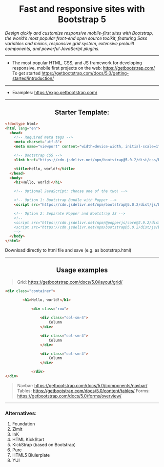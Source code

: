 <h1 align="center"> Fast and responsive sites with <br> Bootstrap 5 </h1>

*Design qickly and customize responsive mobile-first sites with Bootstrap, the world’s most popular front-end open source toolkit, featuring Sass variables and mixins, responsive grid system, extensive prebuilt components, and powerful JavaScript plugins.*

___

- The most popular HTML, CSS, and JS framework for developing responsive, mobile first projects on the web:
https://getbootstrap.com/
To get started https://getbootstrap.com/docs/5.0/getting-started/introduction/
___

- Examples: https://expo.getbootstrap.com/
___

<h2 align="center">Starter Template:</h2>

```html
<!doctype html>
<html lang="en">
  <head>
    <!-- Required meta tags -->
    <meta charset="utf-8">
    <meta name="viewport" content="width=device-width, initial-scale=1">

    <!-- Bootstrap CSS -->
    <link href="https://cdn.jsdelivr.net/npm/bootstrap@5.0.2/dist/css/bootstrap.min.css" rel="stylesheet" integrity="sha384-EVSTQN3/azprG1Anm3QDgpJLIm9Nao0Yz1ztcQTwFspd3yD65VohhpuuCOmLASjC" crossorigin="anonymous">

    <title>Hello, world!</title>
  </head>
  <body>
    <h1>Hello, world!</h1>

    <!-- Optional JavaScript; choose one of the two! -->

    <!-- Option 1: Bootstrap Bundle with Popper -->
    <script src="https://cdn.jsdelivr.net/npm/bootstrap@5.0.2/dist/js/bootstrap.bundle.min.js" integrity="sha384-MrcW6ZMFYlzcLA8Nl+NtUVF0sA7MsXsP1UyJoMp4YLEuNSfAP+JcXn/tWtIaxVXM" crossorigin="anonymous"></script>

    <!-- Option 2: Separate Popper and Bootstrap JS -->
    <!--
    <script src="https://cdn.jsdelivr.net/npm/@popperjs/core@2.9.2/dist/umd/popper.min.js" integrity="sha384-IQsoLXl5PILFhosVNubq5LC7Qb9DXgDA9i+tQ8Zj3iwWAwPtgFTxbJ8NT4GN1R8p" crossorigin="anonymous"></script>
    <script src="https://cdn.jsdelivr.net/npm/bootstrap@5.0.2/dist/js/bootstrap.min.js" integrity="sha384-cVKIPhGWiC2Al4u+LWgxfKTRIcfu0JTxR+EQDz/bgldoEyl4H0zUF0QKbrJ0EcQF" crossorigin="anonymous"></script>
    -->
  </body>
</html>
```

Download directly to html file and save (e.g. as bootstrap.html)
___

<h2 align="center"> Usage examples </h2>

> Grid: https://getbootstrap.com/docs/5.0/layout/grid/

```html
<div class="container">

        <h1>Hello, world!</h1>
   
            <div class="row">

                <div class="col-sm-4">
                    Column
                </div>

                <div class="col-sm-4">
                    Column
                </div>

                <div class="col-sm-4">
                    Column
                </div>

            </div>
</div>
```
>Navbar: https://getbootstrap.com/docs/5.0/components/navbar/
>Tables: https://getbootstrap.com/docs/5.0/content/tables/
>Forms: https://getbootstrap.com/docs/5.0/forms/overview/
___

### Alternatives:
1. Foundation 
2. Zimit 
3. InK 
4. HTML KickStart 
5. KickStrap (based on Bootstrap)
6. Pure
7. HTML5 Biulerplate
8. YUI


